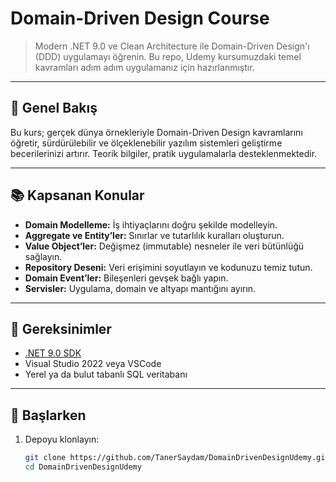 # Domain-Driven Design Course

> Modern .NET 9.0 ve Clean Architecture ile Domain-Driven Design'ı (DDD) uygulamayı öğrenin. Bu repo, Udemy kursumuzdaki temel kavramları adım adım uygulamanız için hazırlanmıştır.

---

## 🚀 Genel Bakış

Bu kurs; gerçek dünya örnekleriyle Domain-Driven Design kavramlarını öğretir, sürdürülebilir ve ölçeklenebilir yazılım sistemleri geliştirme becerilerinizi artırır. Teorik bilgiler, pratik uygulamalarla desteklenmektedir.

---

## 📚 Kapsanan Konular

- **Domain Modelleme:** İş ihtiyaçlarını doğru şekilde modelleyin.
- **Aggregate ve Entity’ler:** Sınırlar ve tutarlılık kuralları oluşturun.
- **Value Object’ler:** Değişmez (immutable) nesneler ile veri bütünlüğü sağlayın.
- **Repository Deseni:** Veri erişimini soyutlayın ve kodunuzu temiz tutun.
- **Domain Event’ler:** Bileşenleri gevşek bağlı yapın.
- **Servisler:** Uygulama, domain ve altyapı mantığını ayırın.

---

## 🧩 Gereksinimler

- [.NET 9.0 SDK](https://dotnet.microsoft.com/en-us/download/dotnet/9.0)
- Visual Studio 2022 veya VSCode
- Yerel ya da bulut tabanlı SQL veritabanı

---

## 🏁 Başlarken

1. Depoyu klonlayın:
   ```bash
   git clone https://github.com/TanerSaydam/DomainDrivenDesignUdemy.git
   cd DomainDrivenDesignUdemy
